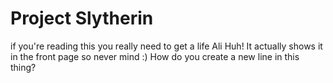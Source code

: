 # Project Slytherin
if you're reading this you really need to get a life Ali
Huh! It actually shows it in the front page so never mind :)
How do you create a new line in this thing?
